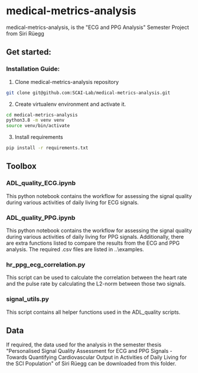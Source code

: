 # medical-metrics-analysis
medical-metrics-analysis, is the "ECG and PPG Analysis" Semester Project from Siri Rüegg 

## Get started:
### Installation Guide:

1. Clone medical-metrics-analysis repository
```bash
git clone git@github.com:SCAI-Lab/medical-metrics-analysis.git
```
2. Create virtualenv environment and activate it. 
```bash 
cd medical-metrics-analysis
python3.8 -m venv venv
source venv/bin/activate
```
3. Install requirements
```bash
pip install -r requirements.txt
```

## Toolbox
### ADL_quality_ECG.ipynb
This python notebook contains the workflow for assessing the signal quality during various activities of daily living for ECG signals. 

### ADL_quality_PPG.ipynb
This python notebook contains the workflow for assessing the signal quality during various activities of daily living for PPG signals. Additionally, there are extra functions listed to compare the results from the ECG and PPG analysis. The required .csv files are listed in ..\examples.

### hr_ppg_ecg_correlation.py
This script can be used to calculate the correlation between the heart rate and the pulse rate by calculating the L2-norm between those two signals. 

### signal_utils.py
This script contains all helper functions used in the ADL_quality scripts. 

## Data
If required, the data used for the analysis in the semester thesis "Personalised Signal Quality Assessment for ECG and PPG Signals - Towards Quantifying Cardiovascular Output in Activities of Daily Living for the SCI Population" of Siri Rüegg can be downloaded from this folder. 
